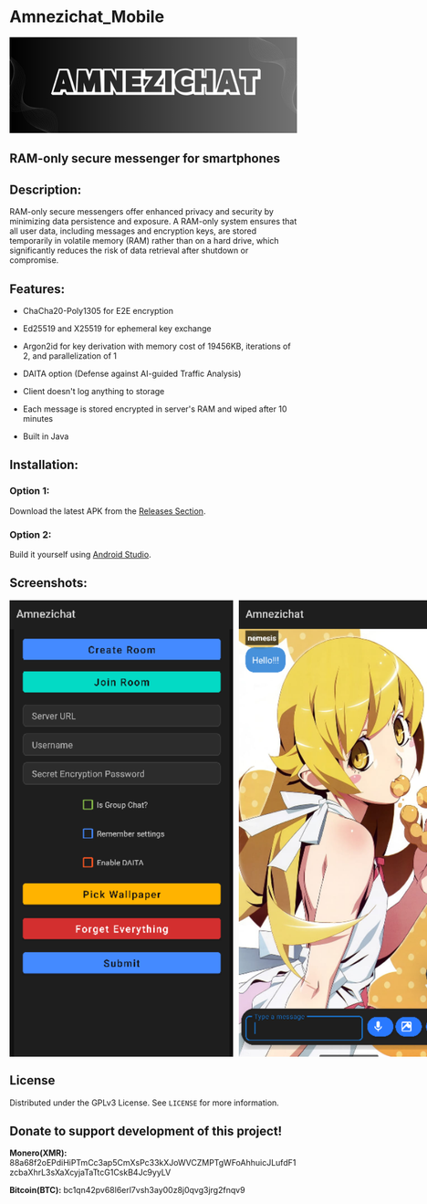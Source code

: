 
# Amnezichat_Mobile

<img src="banner.png" width="1200">

## RAM-only secure messenger for smartphones

<!-- DESCRIPTION -->
## Description:

RAM-only secure messengers offer enhanced privacy and security by minimizing data persistence and exposure. A RAM-only system ensures that all user data, including messages and encryption keys, are stored temporarily in volatile memory (RAM) rather than on a hard drive, which significantly reduces the risk of data retrieval after shutdown or compromise.

<!-- FEATURES -->
## Features:

- ChaCha20-Poly1305 for E2E encryption

- Ed25519 and X25519 for ephemeral key exchange

- Argon2id for key derivation with memory cost of 19456KB, iterations of 2, and parallelization of 1

- DAITA option (Defense against AI-guided Traffic Analysis)

- Client doesn't log anything to storage

- Each message is stored encrypted in server's RAM and wiped after 10 minutes

- Built in Java

<!-- INSTALLATION -->
## Installation:

### Option 1:

Download the latest APK from the [Releases Section](https://github.com/Amnezichat/Amnezichat_Mobile/releases/latest).

### Option 2:

Build it yourself using [Android Studio](https://developer.android.com/studio).

<!-- SCREENSHOTS -->
## Screenshots:

<div style="display: flex;">
    <img src="image.png" width="400" height="800" style="margin-right: 10px;" />
    <img src="image2.png" width="400" height="800" />
</div>


<!-- LICENSE -->
## License

Distributed under the GPLv3 License. See `LICENSE` for more information.

## Donate to support development of this project!

**Monero(XMR):** 88a68f2oEPdiHiPTmCc3ap5CmXsPc33kXJoWVCZMPTgWFoAhhuicJLufdF1zcbaXhrL3sXaXcyjaTaTtcG1CskB4Jc9yyLV

**Bitcoin(BTC):** bc1qn42pv68l6erl7vsh3ay00z8j0qvg3jrg2fnqv9
